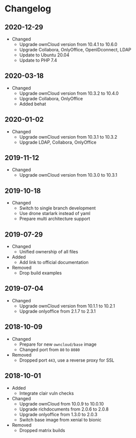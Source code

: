 # Changelog

## 2020-12-29

* Changed
  * Upgrade ownCloud version from 10.4.1 to 10.6.0
  * Upgrade Collabora, OnlyOffice, OpenIDconnect, LDAP
  * Update to Ubuntu 20.04
  * Update to PHP 7.4
  
## 2020-03-18

* Changed
  * Upgrade ownCloud version from 10.3.2 to 10.4.0
  * Upgrade Collabora, OnlyOffice
  * Added behat

## 2020-01-02

* Changed
  * Upgrade ownCloud version from 10.3.1 to 10.3.2
  * Upgrade LDAP, Collabora, OnlyOffice

## 2019-11-12

* Changed
  * Upgrade ownCloud version from 10.3.0 to 10.3.1

## 2019-10-18

* Changed
  * Switch to single branch development
  * Use drone starlark instead of yaml
  * Prepare multi architecture support

## 2019-07-29

* Changed
  * Unified ownership of all files
* Added
  * Add link to official documentation
* Removed
  * Drop build examples

## 2019-07-04

* Changed
  * Upgrade ownCloud version from 10.1.1 to 10.2.1
  * Upgrade onlyoffice from 2.1.7 to 2.3.1

## 2018-10-09

* Changed
  * Prepare for new `owncloud/base` image
  * Changed port from `80` to `8080`
* Removed
  * Dropped port `443`, use a reverse proxy for SSL

## 2018-10-01

* Added
  * Integrate clair vuln checks
* Changed
  * Upgrade ownCloud from 10.0.9 to 10.0.10
  * Upgrade richdocuments from 2.0.6 to 2.0.8
  * Upgrade onlyoffice from 1.3.0 to 2.0.3
  * Switch base image from xenial to bionic
* Removed
  * Dropped matrix builds

